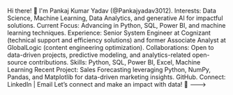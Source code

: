 Hi there! 👋 I'm Pankaj Kumar Yadav (@Pankajyadav3012).
Interests: Data Science, Machine Learning, Data Analytics, and generative AI for impactful solutions.
Current Focus: Advancing in Python, SQL, Power BI, and machine learning techniques.
Experience: Senior System Engineer at Cognizant (technical support and efficiency solutions) and former Associate Analyst at GlobalLogic (content engineering optimization).
Collaborations: Open to data-driven projects, predictive modeling, and analytics-related open-source contributions.
Skills: Python, SQL, Power BI, Excel, Machine Learning
Recent Project: Sales Forecasting leveraging Python, NumPy, Pandas, and Matplotlib for data-driven marketing insights. GitHub.
Connect: LinkedIn | Email
Let’s connect and make an impact with data! 🚀
--->
